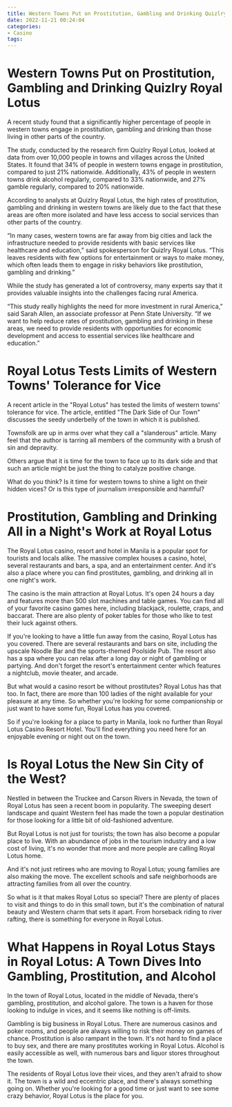 ```yaml
---
title: Western Towns Put on Prostitution, Gambling and Drinking Quizlry Royal Lotus
date: 2022-11-21 00:24:04
categories:
- Casino
tags:
---
```



#  Western Towns Put on Prostitution, Gambling and Drinking Quizlry Royal Lotus

A recent study found that a significantly higher percentage of people in western towns engage in prostitution, gambling and drinking than those living in other parts of the country.

The study, conducted by the research firm Quizlry Royal Lotus, looked at data from over 10,000 people in towns and villages across the United States. It found that 34% of people in western towns engage in prostitution, compared to just 21% nationwide. Additionally, 43% of people in western towns drink alcohol regularly, compared to 33% nationwide, and 27% gamble regularly, compared to 20% nationwide.

According to analysts at Quizlry Royal Lotus, the high rates of prostitution, gambling and drinking in western towns are likely due to the fact that these areas are often more isolated and have less access to social services than other parts of the country.

“In many cases, western towns are far away from big cities and lack the infrastructure needed to provide residents with basic services like healthcare and education,” said spokesperson for Quizlry Royal Lotus. “This leaves residents with few options for entertainment or ways to make money, which often leads them to engage in risky behaviors like prostitution, gambling and drinking.”

While the study has generated a lot of controversy, many experts say that it provides valuable insights into the challenges facing rural America.

“This study really highlights the need for more investment in rural America,” said Sarah Allen, an associate professor at Penn State University. “If we want to help reduce rates of prostitution, gambling and drinking in these areas, we need to provide residents with opportunities for economic development and access to essential services like healthcare and education.”

#  Royal Lotus Tests Limits of Western Towns' Tolerance for Vice

A recent article in the "Royal Lotus" has tested the limits of western towns' tolerance for vice. The article, entitled "The Dark Side of Our Town" discusses the seedy underbelly of the town in which it is published.

Townsfolk are up in arms over what they call a "slanderous" article. Many feel that the author is tarring all members of the community with a brush of sin and depravity.

Others argue that it is time for the town to face up to its dark side and that such an article might be just the thing to catalyze positive change.

What do you think? Is it time for western towns to shine a light on their hidden vices? Or is this type of journalism irresponsible and harmful?

#  Prostitution, Gambling and Drinking All in a Night's Work at Royal Lotus

The Royal Lotus casino, resort and hotel in Manila is a popular spot for tourists and locals alike. The massive complex houses a casino, hotel, several restaurants and bars, a spa, and an entertainment center. And it's also a place where you can find prostitutes, gambling, and drinking all in one night's work.

The casino is the main attraction at Royal Lotus. It's open 24 hours a day and features more than 500 slot machines and table games. You can find all of your favorite casino games here, including blackjack, roulette, craps, and baccarat. There are also plenty of poker tables for those who like to test their luck against others.

If you're looking to have a little fun away from the casino, Royal Lotus has you covered. There are several restaurants and bars on site, including the upscale Noodle Bar and the sports-themed Poolside Pub. The resort also has a spa where you can relax after a long day or night of gambling or partying. And don't forget the resort's entertainment center which features a nightclub, movie theater, and arcade.

But what would a casino resort be without prostitutes? Royal Lotus has that too. In fact, there are more than 100 ladies of the night available for your pleasure at any time. So whether you're looking for some companionship or just want to have some fun, Royal Lotus has you covered.

So if you're looking for a place to party in Manila, look no further than Royal Lotus Casino Resort Hotel. You'll find everything you need here for an enjoyable evening or night out on the town.

#  Is Royal Lotus the New Sin City of the West?

Nestled in between the Truckee and Carson Rivers in Nevada, the town of Royal Lotus has seen a recent boom in popularity. The sweeping desert landscape and quaint Western feel has made the town a popular destination for those looking for a little bit of old-fashioned adventure.

But Royal Lotus is not just for tourists; the town has also become a popular place to live. With an abundance of jobs in the tourism industry and a low cost of living, it's no wonder that more and more people are calling Royal Lotus home.

And it's not just retirees who are moving to Royal Lotus; young families are also making the move. The excellent schools and safe neighborhoods are attracting families from all over the country.

So what is it that makes Royal Lotus so special? There are plenty of places to visit and things to do in this small town, but it's the combination of natural beauty and Western charm that sets it apart. From horseback riding to river rafting, there is something for everyone in Royal Lotus.

#  What Happens in Royal Lotus Stays in Royal Lotus: A Town Dives Into Gambling, Prostitution, and Alcohol

In the town of Royal Lotus, located in the middle of Nevada, there's gambling, prostitution, and alcohol galore. The town is a haven for those looking to indulge in vices, and it seems like nothing is off-limits.

Gambling is big business in Royal Lotus. There are numerous casinos and poker rooms, and people are always willing to risk their money on games of chance. Prostitution is also rampant in the town. It's not hard to find a place to buy sex, and there are many prostitutes working in Royal Lotus. Alcohol is easily accessible as well, with numerous bars and liquor stores throughout the town.

The residents of Royal Lotus love their vices, and they aren't afraid to show it. The town is a wild and eccentric place, and there's always something going on. Whether you're looking for a good time or just want to see some crazy behavior, Royal Lotus is the place for you.